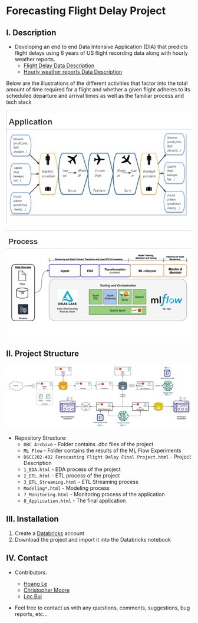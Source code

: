 # Forecasting Flight Delay Project

## I. Description
- Developing an end to end Data Intensive Application (DIA) that predicts flight delays using 6 years of US flight recording data along with  hourly weather reports.
  - <a href='https://transtats.bts.gov/Fields.asp?gnoyr_VQ=FGJ&flf_gnoyr_anzr=g_bagVZR_eRcbegVaT&h5r4_gnoyr_anzr=er2146v0t%20Pn44vr4%20b0-gvzr%20cr4s14zn0pr%20(EMLK-24r5r06)&lrn4_V0s1=E&Sv456_lrn4=EMLK&Yn56_lrn4=FDFE&en6r_V0s1=D&S4r37r0pB=Z106uyB&Qn6n_S4r37r0pB=N007ny,d7n46r4yB,Z106uyB'>Flight Delay Data Description</a>
  - [Hourly weather reports Data Description](https://www.ncei.noaa.gov/data/global-hourly/doc/isd-format-document.pdf)

Below are the illustrations of the different activities that factor into the total amount of time required for a flight and whether a given flight adheres to its scheduled departure and arrival times as well as the familiar process and tech stack

![app](./image/app.png)

![process](./image/process.png)

## II. Project Structure

![structure](./image/structure.png)

- Repository Structure:
  - `DBC Archive` - Folder contains .dbc files of the project
  - `ML Flow` - Folder contains the results of the ML Flow Experiments
  - `DSCC202-402 Forecasting Flight Delay Final Project.html` - Project Description
  - `1_EDA.html` - EDA process of the project
  - `2_ETL.html` - ETL process of the project
  - `3_ETL_Streaming.html` - ETL Streaming process
  - `Modeling*.html` - Modeling process
  - `7_Monitoring.html` - Monitoring process of the application
  - `8_Application.html` - The final application

## III. Installation

1. Create a [Databricks](https://databricks.com/) account
2. Download the project and import it into the Databricks notebook

## IV. Contact

- Contributors:
  - [Hoang Le](hle7@u.rochester.edu) 
  - [Christopher Moore](Christopher_Moore@urmc.rochester.edu)
  - [Loc Bui](lbui3@u.rochester.edu)

- Feel free to contact us with any questions, comments, suggestions, bug reports, etc...